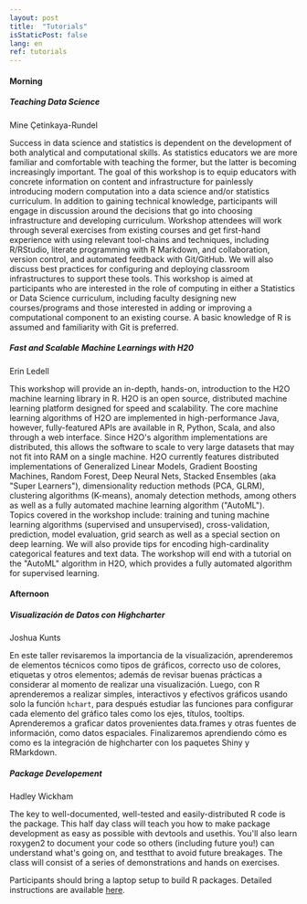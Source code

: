 ```yaml
---
layout: post
title:  "Tutorials"
isStaticPost: false
lang: en
ref: tutorials
---
```


#### Morning

##### Teaching Data Science
Mine Çetinkaya-Rundel

Success in data science and statistics is dependent on the development of both analytical and computational skills. As statistics educators we are more familiar and comfortable with teaching the former, but the latter is becoming increasingly important. The goal of this workshop is to equip educators with concrete information on content and infrastructure for painlessly introducing modern computation into a data science and/or statistics curriculum. In addition to gaining technical knowledge, participants will engage in discussion around the decisions that go into choosing infrastructure and developing curriculum. Workshop attendees will work through several exercises from existing courses and get first-hand experience with using relevant tool-chains and techniques, including R/RStudio, literate programming with R Markdown, and collaboration, version control, and automated feedback with Git/GitHub. We will also discuss best practices for configuring and deploying classroom infrastructures to support these tools. This workshop is aimed at participants who are interested in the role of computing in either a Statistics or Data Science curriculum, including
faculty designing new courses/programs and those interested in adding or improving a computational component to an existing course. A basic knowledge of R is assumed and familiarity with Git is preferred.



##### Fast and Scalable Machine Learnings with H20
Erin Ledell

This workshop will provide an in-depth, hands-on, introduction to the H2O machine learning library in R.  H2O is an open source, distributed machine learning platform designed for speed and scalability.  The core machine learning algorithms of H2O are implemented in high-performance Java, however, fully-featured APIs are available in R, Python, Scala, and also through a web interface. Since H2O's algorithm implementations are distributed, this allows the software to scale to very large datasets that may not fit into RAM on a single machine. H2O currently features distributed implementations of Generalized Linear Models, Gradient Boosting Machines, Random Forest, Deep Neural Nets, Stacked Ensembles (aka "Super Learners"), dimensionality reduction methods (PCA, GLRM), clustering algorithms (K-means), anomaly detection methods, among others as well as a fully automated machine learning algorithm ("AutoML").   
Topics covered in the workshop include: training and tuning machine learning algorithms (supervised and unsupervised), cross-validation, prediction, model evaluation, grid search as well as a special section on deep learning.  We will also provide tips for encoding high-cardinality categorical features and text data.  The workshop will end with a tutorial on the "AutoML" algorithm in H2O, which provides a fully automated algorithm for supervised learning. 



#### Afternoon

##### Visualización de Datos con Highcharter
Joshua Kunts

En este taller revisaremos la importancia de la visualización, aprenderemos de elementos técnicos como tipos de gráficos, correcto uso de colores, etiquetas y otros elementos; además de revisar buenas prácticas a considerar al momento de realizar una visualización. Luego, con R aprenderemos a realizar simples, interactivos y efectivos gráficos usando solo la función `hchart`, para después estudiar las funciones para configurar cada elemento del gráfico tales como los ejes, títulos, tooltips. Aprenderemos a graficar datos provenientes data.frames y otras fuentes de información, como datos espaciales. Finalizaremos aprendiendo cómo es como es la integración de highcharter con los paquetes Shiny y RMarkdown.


##### Package Developement
Hadley Wickham

The key to well-documented, well-tested and easily-distributed R code is the package. This half day class will teach you how to make package development as easy as possible with devtools and usethis. You'll also learn roxygen2 to document your code so others (including future you!) can understand what's going on, and testthat to avoid future breakages. The class will consist of a series of demonstrations and hands on exercises. 

Participants should bring a laptop setup to build R packages. Detailed instructions are available [here](https://r-pkgs.org/intro.html#intro-prep).